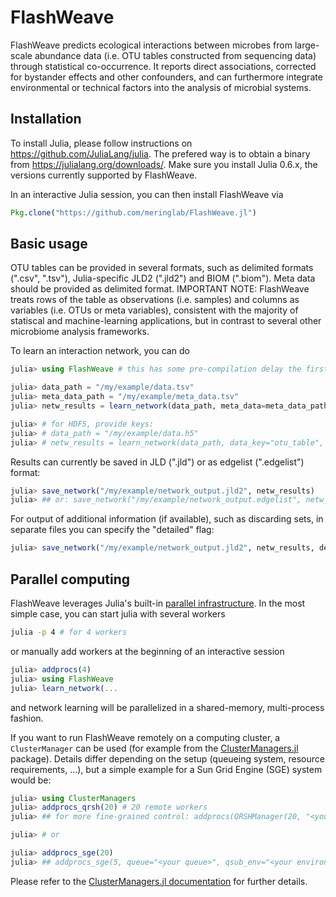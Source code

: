 # FlashWeave

FlashWeave predicts ecological interactions between microbes from large-scale abundance data (i.e. OTU tables constructed from sequencing data) through statistical co-occurrence. It reports direct associations, corrected for bystander effects and other confounders, and can furthermore integrate environmental or technical factors into the analysis of microbial systems.


## Installation ##

To install Julia, please follow instructions on https://github.com/JuliaLang/julia. The prefered way is to obtain a binary from https://julialang.org/downloads/. Make sure you install Julia 0.6.x, the versions currently supported by FlashWeave.

In an interactive Julia session, you can then install FlashWeave via

```julia
Pkg.clone("https://github.com/meringlab/FlashWeave.jl")
```


## Basic usage ##

OTU tables can be provided in several formats, such as delimited formats (".csv", ".tsv"), Julia-specific JLD2 (".jld2") and BIOM (".biom"). Meta data should be provided as delimited format. IMPORTANT NOTE: FlashWeave treats rows of the table as observations (i.e. samples) and columns as variables (i.e. OTUs or meta variables), consistent with the majority of statiscal and machine-learning applications, but in contrast to several other microbiome analysis frameworks.

To learn an interaction network, you can do

```julia
julia> using FlashWeave # this has some pre-compilation delay the first time it's called, subsequent imports are fast

julia> data_path = "/my/example/data.tsv"
julia> meta_data_path = "/my/example/meta_data.tsv"
julia> netw_results = learn_network(data_path, meta_data=meta_data_path, sensitive=true, heterogeneous=false)

julia> # for HDF5, provide keys:
julia> # data_path = "/my/example/data.h5"
julia> # netw_results = learn_network(data_path, data_key="otu_table", meta_key="meta_data_table", sensitive=true, heterogeneous=false)
```
Results can currently be saved in JLD (".jld") or as edgelist (".edgelist") format:

```julia
julia> save_network("/my/example/network_output.jld2", netw_results)
julia> ## or: save_network("/my/example/network_output.edgelist", netw_results)
```
For output of additional information (if available), such as discarding sets, in separate files you can specify the "detailed" flag:

```julia
julia> save_network("/my/example/network_output.jld2", netw_results, detailed=true)
```

## Parallel computing ##

FlashWeave leverages Julia's built-in [parallel infrastructure](https://docs.julialang.org/en/stable/manual/parallel-computing/). In the most simple case, you can start julia with several workers

```bash
julia -p 4 # for 4 workers
```

or manually add workers at the beginning of an interactive session

```julia
julia> addprocs(4)
julia> using FlashWeave
julia> learn_network(...
```
and network learning will be parallelized in a shared-memory, multi-process fashion.

If you want to run FlashWeave remotely on a computing cluster, a ```ClusterManager``` can be used (for example from the [ClusterManagers.jl](https://github.com/JuliaParallel/ClusterManagers.jl) package). Details differ depending on the setup (queueing system, resource requirements, ...), but a simple example for a Sun Grid Engine (SGE) system would be:

```julia
julia> using ClusterManagers
julia> addprocs_qrsh(20) # 20 remote workers
julia> ## for more fine-grained control: addprocs(QRSHManager(20, "<your queue>"), qsub_env="<your environment>", params=Dict(:res_list=>"<requested resources>"))

julia> # or

julia> addprocs_sge(20)
julia> ## addprocs_sge(5, queue="<your queue>", qsub_env="<your environment>", res_list="<requested resources>")
```
Please refer to the [ClusterManagers.jl documentation](https://github.com/JuliaParallel/ClusterManagers.jl) for further details.
